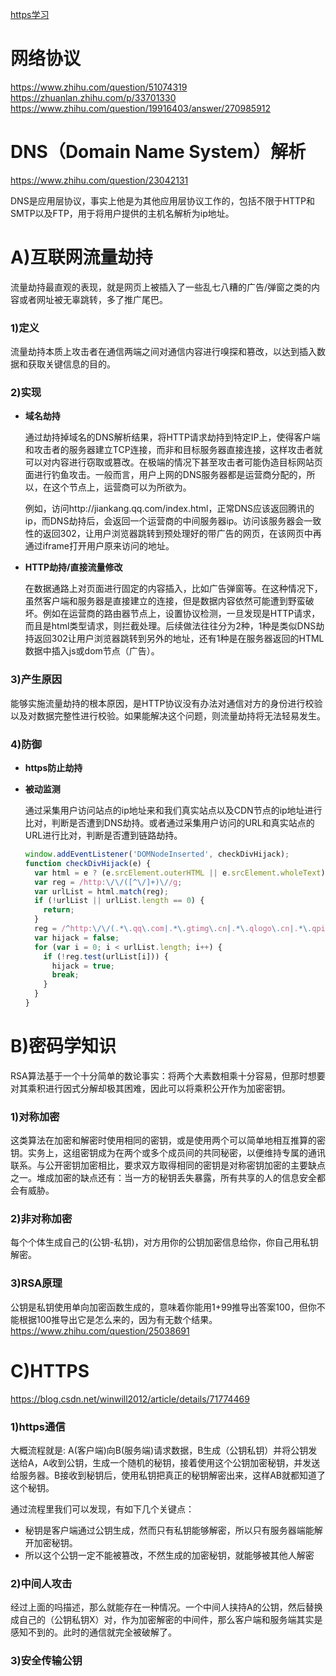 [https学习](https://github.com/youngwind/blog/issues/108)

# 网络协议
https://www.zhihu.com/question/51074319
https://zhuanlan.zhihu.com/p/33701330
https://www.zhihu.com/question/19916403/answer/270985912


# DNS（Domain Name System）解析
https://www.zhihu.com/question/23042131

DNS是应用层协议，事实上他是为其他应用层协议工作的，包括不限于HTTP和SMTP以及FTP，用于将用户提供的主机名解析为ip地址。






# A)互联网流量劫持
流量劫持最直观的表现，就是网页上被插入了一些乱七八糟的广告/弹窗之类的内容或者网址被无辜跳转，多了推广尾巴。
### 1)定义
流量劫持本质上攻击者在通信两端之间对通信内容进行嗅探和篡改，以达到插入数据和获取关键信息的目的。
### 2)实现
- **域名劫持**

  通过劫持掉域名的DNS解析结果，将HTTP请求劫持到特定IP上，使得客户端和攻击者的服务器建立TCP连接，而非和目标服务器直接连接，这样攻击者就可以对内容进行窃取或篡改。在极端的情况下甚至攻击者可能伪造目标网站页面进行钓鱼攻击。一般而言，用户上网的DNS服务器都是运营商分配的，所以，在这个节点上，运营商可以为所欲为。
  
  例如，访问http://jiankang.qq.com/index.html，正常DNS应该返回腾讯的ip，而DNS劫持后，会返回一个运营商的中间服务器ip。访问该服务器会一致性的返回302，让用户浏览器跳转到预处理好的带广告的网页，在该网页中再通过iframe打开用户原来访问的地址。

- **HTTP劫持/直接流量修改**
  
  在数据通路上对页面进行固定的内容插入，比如广告弹窗等。在这种情况下，虽然客户端和服务器是直接建立的连接，但是数据内容依然可能遭到野蛮破坏。例如在运营商的路由器节点上，设置协议检测，一旦发现是HTTP请求，而且是html类型请求，则拦截处理。后续做法往往分为2种，1种是类似DNS劫持返回302让用户浏览器跳转到另外的地址，还有1种是在服务器返回的HTML数据中插入js或dom节点（广告）。

### 3)产生原因
能够实施流量劫持的根本原因，是HTTP协议没有办法对通信对方的身份进行校验以及对数据完整性进行校验。如果能解决这个问题，则流量劫持将无法轻易发生。
### 4)防御
- **https防止劫持**

- **被动监测**

  通过采集用户访问站点的ip地址来和我们真实站点以及CDN节点的ip地址进行比对，判断是否遭到DNS劫持。或者通过采集用户访问的URL和真实站点的URL进行比对，判断是否遭到链路劫持。
  ```js
  window.addEventListener('DOMNodeInserted', checkDivHijack);    
  function checkDivHijack(e) {
    var html = e ? (e.srcElement.outerHTML || e.srcElement.wholeText) : $('html').html();
    var reg = /http:\/\/([^\/]+)\//g;
    var urlList = html.match(reg);
    if (!urlList || urlList.length == 0) {
      return;
    }
    reg = /^http:\/\/(.*\.qq\.com|.*\.gtimg\.cn|.*\.qlogo\.cn|.*\.qpic\.cn|.*\.wanggou\.com)\/$/;
    var hijack = false;
    for (var i = 0; i < urlList.length; i++) {
      if (!reg.test(urlList[i])) {
        hijack = true;
        break;
      }
    }
  }
  ```


# B)密码学知识
RSA算法基于一个十分简单的数论事实：将两个大素数相乘十分容易，但那时想要对其乘积进行因式分解却极其困难，因此可以将乘积公开作为加密密钥。
### 1)对称加密
这类算法在加密和解密时使用相同的密钥，或是使用两个可以简单地相互推算的密钥。实务上，这组密钥成为在两个或多个成员间的共同秘密，以便维持专属的通讯联系。与公开密钥加密相比，要求双方取得相同的密钥是对称密钥加密的主要缺点之一。堆成加密的缺点还有：当一方的秘钥丢失暴露，所有共享的人的信息安全都会有威胁。
### 2)非对称加密
每个个体生成自己的(公钥-私钥)，对方用你的公钥加密信息给你，你自己用私钥解密。
### 3)RSA原理
公钥是私钥使用单向加密函数生成的，意味着你能用1+99推导出答案100，但你不能根据100推导出它是怎么来的，因为有无数个结果。
https://www.zhihu.com/question/25038691






# C)HTTPS
https://blog.csdn.net/winwill2012/article/details/71774469

### 1)https通信
大概流程就是: A(客户端)向B(服务端)请求数据，B生成（公钥私钥）并将公钥发送给A，A收到公钥，生成一个随机的秘钥，接着使用这个公钥加密秘钥，并发送给服务器。B接收到秘钥后，使用私钥把真正的秘钥解密出来，这样AB就都知道了这个秘钥。

通过流程里我们可以发现，有如下几个关键点：
- 秘钥是客户端通过公钥生成，然而只有私钥能够解密，所以只有服务器端能解开加密秘钥。
- 所以这个公钥一定不能被篡改，不然生成的加密秘钥，就能够被其他人解密

### 2)中间人攻击
经过上面的吗描述，那么就能存在一种情况。一个中间人挟持A的公钥，然后替换成自己的（公钥私钥X）对，作为加密解密的中间件，那么客户端和服务端其实是感知不到的。此时的通信就完全被破解了。

### 3)安全传输公钥
